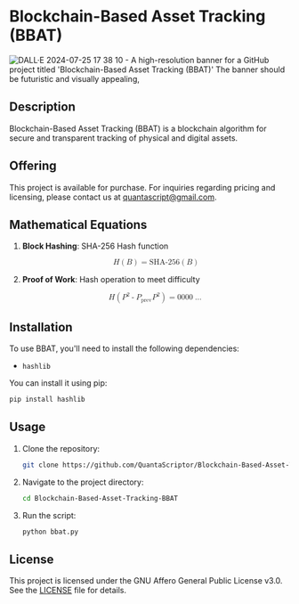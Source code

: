 # Blockchain-Based Asset Tracking (BBAT)

![DALL·E 2024-07-25 17 38 10 - A high-resolution banner for a GitHub project titled 'Blockchain-Based Asset Tracking (BBAT)'  The banner should be futuristic and visually appealing,](https://github.com/user-attachments/assets/89475f0d-3d45-4b71-8236-c586128c9c36)


## Description
Blockchain-Based Asset Tracking (BBAT) is a blockchain algorithm for secure and transparent tracking of physical and digital assets.

## Offering
This project is available for purchase. For inquiries regarding pricing and licensing, please contact us at [quantascript@gmail.com](mailto:quantascript@gmail.com).

## Mathematical Equations

1. **Block Hashing**: SHA-256 Hash function

   <p align="center">
   <math xmlns="http://www.w3.org/1998/Math/MathML">
     <mrow>
       <mi>H</mi>
       <mo>(</mo>
       <mi>B</mi>
       <mo>)</mo>
       <mo>=</mo>
       <mi>SHA-256</mi>
       <mo>(</mo>
       <mi>B</mi>
       <mo>)</mo>
     </mrow>
   </math>
   </p>

2. **Proof of Work**: Hash operation to meet difficulty

   <p align="center">
   <math xmlns="http://www.w3.org/1998/Math/MathML">
     <mrow>
       <mi>H</mi>
       <mo>(</mo>
       <msup>
         <mi>P</mi>
         <mn>2</mn>
       </msup>
       <mo>-</mo>
       <msub>
         <mi>P</mi>
         <mrow>
           <mi>prev</mi>
         </mrow>
       </msub>
       <msup>
         <mi>P</mi>
         <mn>2</mn>
       </msup>
       <mo>)</mo>
       <mo>=</mo>
       <mi>0000</mi>
       <mo>...</mo>
     </mrow>
   </math>
   </p>

## Installation
To use BBAT, you'll need to install the following dependencies:
- `hashlib`

You can install it using pip:
```bash
pip install hashlib
```

## Usage
1. Clone the repository:
   ```bash
   git clone https://github.com/QuantaScriptor/Blockchain-Based-Asset-Tracking-BBAT.git
   ```
2. Navigate to the project directory:
   ```bash
   cd Blockchain-Based-Asset-Tracking-BBAT
   ```
3. Run the script:
   ```bash
   python bbat.py
   ```

## License
This project is licensed under the GNU Affero General Public License v3.0. See the [LICENSE](LICENSE) file for details.
